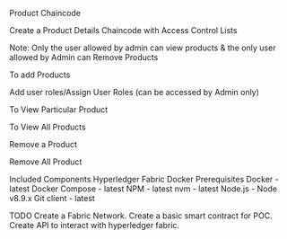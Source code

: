 Product Chaincode

Create a Product Details Chaincode with Access Control Lists 

Note: Only the user allowed by admin can view products & the only user allowed by Admin can Remove Products

To add Products

Add user roles/Assign User Roles (can be accessed by Admin only)

To View Particular Product

To View All Products

Remove a Product

Remove All Product

Included Components
Hyperledger Fabric
Docker
Prerequisites
Docker - latest
Docker Compose - latest
NPM - latest
nvm - latest
Node.js - Node v8.9.x
Git client - latest


TODO
Create a Fabric Network.
Create a basic smart contract for POC.
Create API to interact with hyperledger fabric.
